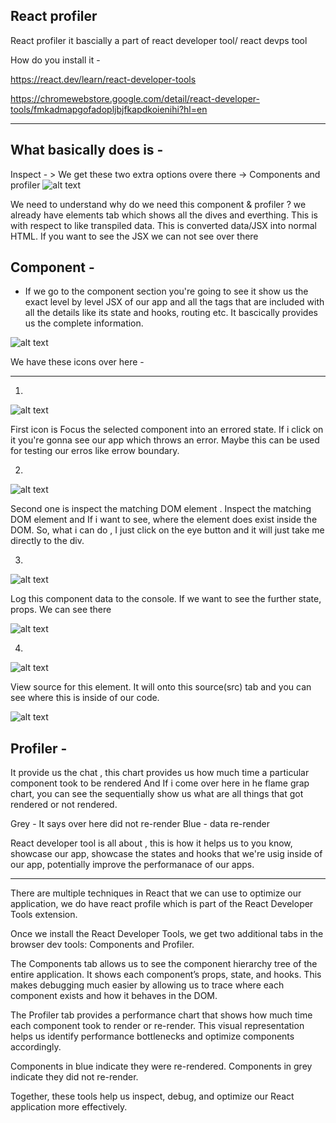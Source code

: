 React profiler
---------------

React profiler it bascially a part of react developer tool/ react devps tool

How do you install it - 

https://react.dev/learn/react-developer-tools

https://chromewebstore.google.com/detail/react-developer-tools/fmkadmapgofadopljbjfkapdkoienihi?hl=en

----------------------------------------------------------------------------------------------------------

What basically does is - 
---------------------------
Inspect - > We get these two extra options overe there -> Components and profiler
![alt text](image.png)

We need to understand why do we need this component & profiler ?
we already have elements tab which shows all the dives and everthing. This is with respect to like transpiled data. This is converted data/JSX into normal HTML. If you want to see the JSX we can not see over there

Component -
------------

* If we go to the component section you're going to see it show us the exact level by level JSX of our app and all the tags that are included with all the details like its state and hooks, routing etc. It bascically provides us the complete information.

![alt text](image-1.png)

We have these icons over here - 

-------------------------------

1. 
![alt text](image-2.png)

First icon is Focus the selected component into an errored state. If i click on it you're gonna see our app which throws an error. Maybe this can be used for testing our erros like errow boundary.

2.
![alt text](image-3.png)

Second one is inspect the matching DOM element . Inspect the matching DOM element and If i want to see, where the element does exist inside the DOM. So, what i can do , I just click on the eye button and it will just take me directly to the div. 

3.
![alt text](image-4.png)

Log this component data to the console. If we want to see the further state, props. We can see there

![alt text](image-5.png)

4.
![alt text](image-6.png)

View source for this element. It will onto this source(src) tab and you can see where this is inside of our code.

![alt text](image-7.png)


Profiler -
-----------

It provide us the chat , this chart provides us how much time a particular component took to be rendered 
And If i come over here in he flame grap chart, you can see the sequentially show us what are all things that got rendered or not rendered.

Grey - It says over here did not re-render 
Blue - data re-render

React developer tool is all about , this is how it helps us to you know, showcase our app, showcase the states and hooks that we're usig inside of our app, potentially improve the performanace of our apps.

-------------------------------------------------------------------------------------------------------

There are multiple techniques in React that we can use to optimize our application, we do have react profile  which is part of the React Developer Tools extension.

Once we install the React Developer Tools, we get two additional tabs in the browser dev tools: Components and Profiler.

The Components tab allows us to see the component hierarchy tree of the entire application. It shows each component’s props, state, and hooks. This makes debugging much easier by allowing us to trace where each component exists and how it behaves in the DOM.

The Profiler tab provides a performance chart that shows how much time each component took to render or re-render. This visual representation helps us identify performance bottlenecks and optimize components accordingly.

Components in blue indicate they were re-rendered.
Components in grey indicate they did not re-render.

Together, these tools help us inspect, debug, and optimize our React application more effectively.

